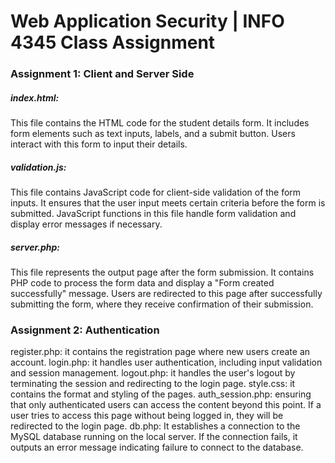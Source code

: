 # Web Application Security | INFO 4345 Class Assignment
<h3>Assignment 1: Client and Server Side</h3>
<h5>index.html:</h5>
This file contains the HTML code for the student details form.
It includes form elements such as text inputs, labels, and a submit button.
Users interact with this form to input their details. <br>
<be>
<h5>validation.js:</h5>
This file contains JavaScript code for client-side validation of the form inputs.
It ensures that the user input meets certain criteria before the form is submitted.
JavaScript functions in this file handle form validation and display error messages if necessary.
<be></be>
<h5>server.php:</h5>
This file represents the output page after the form submission.
It contains PHP code to process the form data and display a "Form created successfully" message.
Users are redirected to this page after successfully submitting the form, where they receive confirmation of their submission.

<h3>Assignment 2: Authentication</h3>
register.php: it contains the registration page where new users create an account.
login.php: it handles user authentication, including input validation and session management.
logout.php: it handles the user's logout by terminating the session and redirecting to the login page.
style.css: it contains the format and styling of the pages.
auth_session.php: ensuring that only authenticated users can access the content beyond this point. If a user tries to access this page without being logged in, they will be redirected to the login page.
db.php: It establishes a connection to the MySQL database running on the local server. If the connection fails, it outputs an error message indicating failure to connect to the database.







